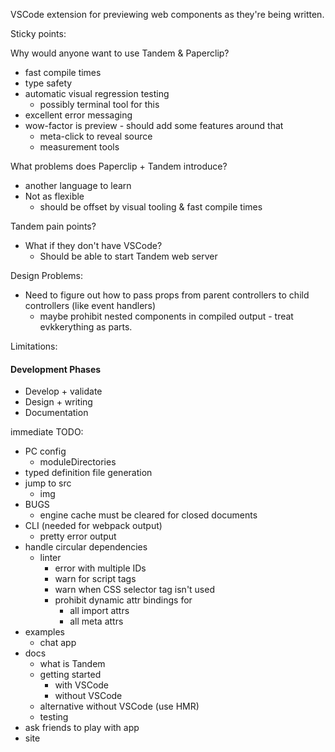 VSCode extension for previewing web components as they're being written.

Sticky points:

Why would anyone want to use Tandem & Paperclip?

- fast compile times
- type safety
- automatic visual regression testing
  - possibly terminal tool for this
- excellent error messaging
- wow-factor is preview - should add some features around that
  - meta-click to reveal source
  - measurement tools

What problems does Paperclip + Tandem introduce?

- another language to learn
- Not as flexible
  - should be offset by visual tooling & fast compile times

Tandem pain points?

- What if they don't have VSCode?
  - Should be able to start Tandem web server

Design Problems:

- Need to figure out how to pass props from parent controllers to child controllers (like event handlers)
  - maybe prohibit nested components in compiled output - treat evkkerything as parts.

Limitations:

#### Development Phases

- Develop + validate
- Design + writing
- Documentation

immediate TODO:

- PC config
  - moduleDirectories
- typed definition file generation
- jump to src
  - img
- BUGS
  - engine cache must be cleared for closed documents
- CLI (needed for webpack output)
  - pretty error output
- handle circular dependencies
  - linter
    - error with multiple IDs
    - warn for script tags
    - warn when CSS selector tag isn't used
    - prohibit dynamic attr bindings for
      - all import attrs
      - all meta attrs
- examples
  - chat app
- docs
  - what is Tandem
  - getting started
    - with VSCode
    - without VSCode
  - alternative without VSCode (use HMR)
  - testing
- ask friends to play with app
- site
